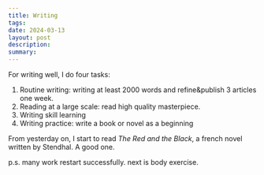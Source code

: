 ```yaml
---
title: Writing
tags: 
date: 2024-03-13
layout: post
description: 
summary:
---
```


For writing well, I do four tasks: 
1. Routine writing: writing at least 2000 words and refine&publish 3 articles one week.
2. Reading at a large scale: read high quality masterpiece. 
3. Writing skill learning
4. Writing practice: write a book or novel as a beginning

From yesterday on, I start to read *The Red and the Black*, a french novel written by Stendhal. A good one.

p.s. many work restart successfully. next is body exercise.